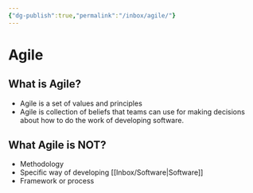 ```yaml
---
{"dg-publish":true,"permalink":"/inbox/agile/"}
---
```




# Agile
## What is Agile?
- Agile is a set of values and principles
- Agile is collection of beliefs that teams can use for making decisions about how to do the work of developing software.

## What Agile is NOT?
- Methodology
- Specific way of developing [[Inbox/Software\|Software]]
- Framework or process
